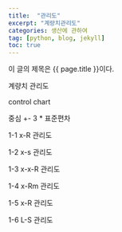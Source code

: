 ```yaml
---
title:  "관리도"
excerpt: "계량치관리도"
categories: 생산에 관하여
tag: [python, blog, jekyll]
toc: true
---
```


이 글의 제목은 {{ page.title }}이다.

계량치 관리도

control chart

중심 +- 3 * 표준편차

1-1 x-R 관리도

1-2 x-s 관리도

1-3 x-x-R 관리도

1-4 x-Rm 관리도

1-5 x-R 관리도

1-6 L-S 관리도
